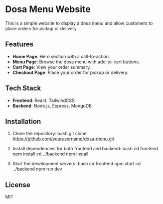 # Dosa Menu Website

This is a simple website to display a dosa menu and allow customers to place orders for pickup or delivery.

## Features

- **Home Page**: Hero section with a call-to-action.
- **Menu Page**: Browse the dosa menu with add-to-cart buttons.
- **Cart Page**: View your order summary.
- **Checkout Page**: Place your order for pickup or delivery.

## Tech Stack

- **Frontend**: React, TailwindCSS
- **Backend**: Node.js, Express, MongoDB

## Installation

1. Clone the repository:
   bash
   git clone https://github.com/yourusername/dosa-menu.git
   
2. Install dependencies for both frontend and backend:
   bash
   cd frontend
   npm install
   cd ../backend
   npm install
   
3. Start the development servers:
   bash
   cd frontend
   npm start
   cd ../backend
   npm run dev
   

## License

MIT